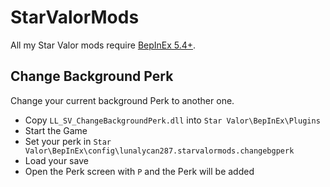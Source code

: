 # StarValorMods

All my Star Valor mods require [BepInEx 5.4+](https://github.com/BepInEx/BepInEx/releases).

## Change Background Perk
Change your current background Perk to another one.

- Copy `LL_SV_ChangeBackgroundPerk.dll` into `Star Valor\BepInEx\Plugins`
- Start the Game
- Set your perk in `Star Valor\BepInEx\config\lunalycan287.starvalormods.changebgperk`
- Load your save
- Open the Perk screen with `P` and the Perk will be added